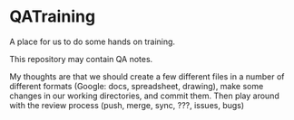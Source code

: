 QATraining
==========

A place for us to do some hands on training.

This repository may contain QA notes.

My thoughts are that we should create a few different files in a number of different formats (Google: docs, spreadsheet, drawing), make some changes in our working directories, and commit them.
Then play around with the review process (push, merge, sync, ???, issues, bugs)

